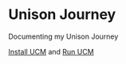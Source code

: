 # Unison Journey

Documenting my Unison Journey

[Install UCM](InstallUcm.md) and [Run UCM](RunUcm.md)


